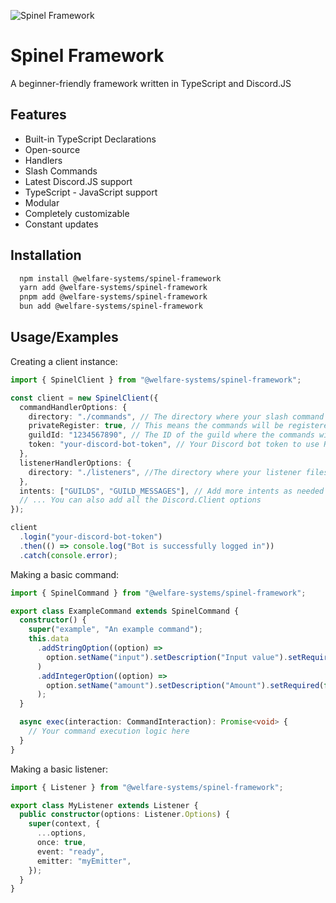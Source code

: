 ![Spinel Framework](https://ibb.co/vBH9rC6)

# Spinel Framework

A beginner-friendly framework written in TypeScript and Discord.JS

## Features

- Built-in TypeScript Declarations
- Open-source
- Handlers
- Slash Commands
- Latest Discord.JS support
- TypeScript - JavaScript support
- Modular
- Completely customizable
- Constant updates

## Installation

```bash
  npm install @welfare-systems/spinel-framework
  yarn add @welfare-systems/spinel-framework
  pnpm add @welfare-systems/spinel-framework
  bun add @welfare-systems/spinel-framework
```

## Usage/Examples

Creating a client instance:

```ts
import { SpinelClient } from "@welfare-systems/spinel-framework";

const client = new SpinelClient({
  commandHandlerOptions: {
    directory: "./commands", // The directory where your slash command files are located
    privateRegister: true, // This means the commands will be registered to a specific guild
    guildId: "1234567890", // The ID of the guild where the commands will be registered (Not needed when registering globally)
    token: "your-discord-bot-token", // Your Discord bot token to use REST api
  },
  listenerHandlerOptions: {
    directory: "./listeners", //The directory where your listener files are located
  },
  intents: ["GUILDS", "GUILD_MESSAGES"], // Add more intents as needed
  // ... You can also add all the Discord.Client options
});

client
  .login("your-discord-bot-token")
  .then(() => console.log("Bot is successfully logged in"))
  .catch(console.error);
```

Making a basic command:

```ts
import { SpinelCommand } from "@welfare-systems/spinel-framework";

export class ExampleCommand extends SpinelCommand {
  constructor() {
    super("example", "An example command");
    this.data
      .addStringOption((option) =>
        option.setName("input").setDescription("Input value").setRequired(true)
      )
      .addIntegerOption((option) =>
        option.setName("amount").setDescription("Amount").setRequired(false)
      );
  }

  async exec(interaction: CommandInteraction): Promise<void> {
    // Your command execution logic here
  }
}
```

Making a basic listener:

```ts
import { Listener } from "@welfare-systems/spinel-framework";

export class MyListener extends Listener {
  public constructor(options: Listener.Options) {
    super(context, {
      ...options,
      once: true,
      event: "ready",
      emitter: "myEmitter",
    });
  }
}
```
